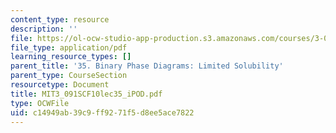 ```yaml
---
content_type: resource
description: ''
file: https://ol-ocw-studio-app-production.s3.amazonaws.com/courses/3-091sc-introduction-to-solid-state-chemistry-fall-2010/c14949ab39c9ff9271f5d8ee5ace7822_MIT3_091SCF10lec35_iPOD.pdf
file_type: application/pdf
learning_resource_types: []
parent_title: '35. Binary Phase Diagrams: Limited Solubility'
parent_type: CourseSection
resourcetype: Document
title: MIT3_091SCF10lec35_iPOD.pdf
type: OCWFile
uid: c14949ab-39c9-ff92-71f5-d8ee5ace7822
---
```

